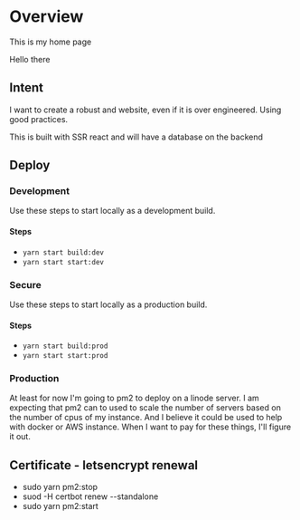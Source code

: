 # Overview
This is my home page

Hello there

## Intent
I want to create a robust and website, even if it is over engineered.  Using good practices.

This is built with SSR react and will have a database on the backend

## Deploy

### Development

Use these steps to start locally as a development build.

#### Steps
- `yarn start build:dev`
- `yarn start start:dev`

### Secure

Use these steps to start locally as a production build.

#### Steps
- `yarn start build:prod`
- `yarn start start:prod`

### Production

At least for now I'm going to pm2 to deploy on a linode server.  I am expecting that pm2 can to used to 
scale the number of servers based on the number of cpus of my instance.  And I believe it could be used to 
help with docker or AWS instance.  When I want to pay for these things, I'll figure it out.

## Certificate - letsencrypt renewal

- sudo yarn pm2:stop
- suod -H certbot renew --standalone
- sudo yarn pm2:start
